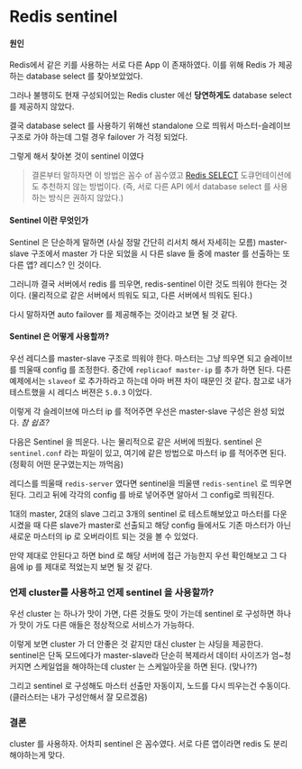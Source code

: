 # Redis sentinel

#### 원인
Redis에서 같은 키를 사용하는 서로 다른 App 이 존재하였다. 이를 위해 Redis 가 제공하는 database select 를 찾아보았었다.

그러나 불행히도 현재 구성되어있는 Redis cluster 에선 __당연하게도__ database select 를 제공하지 않았다.

결국 database select 를 사용하기 위해선 standalone 으로 띄워서 마스터-슬레이브 구조로 가야 하는데 그럴 경우 failover 가 걱정 되었다.

그렇게 해서 찾아본 것이 sentinel 이였다

> 결론부터 말하자면 이 방법은 꼼수 of 꼼수였고 [Redis SELECT](https://redis.io/commands/select) 도큐먼테이션에도 추천하지 않는 방법이다. (즉, 서로 다른 API 에서 database select 를 사용하는 방식은 권하지 않았다.)

#### Sentinel 이란 무엇인가
Sentinel 은 단순하게 말하면 (사실 정말 간단히 리서치 해서 자세히는 모름) master-slave 구조에서 master 가 다운 되었을 시 다른 slave 들 중에 master 를 선출하는 또 다른 앱? 레디스? 인 것이다.

그러니까 결국 서버에서 redis 를 띄우면, redis-sentinel 이란 것도 띄워야 한다는 것이다. (물리적으로 같은 서버에서 띄워도 되고, 다른 서버에서 띄워도 된다.)

다시 말하자면 auto failover 를 제공해주는 것이라고 보면 될 것 같다.

#### Sentinel 은 어떻게 사용할까?
우선 레디스를 master-slave 구조로 띄워야 한다. 마스터는 그냥 띄우면 되고 슬레이브를 띄울때 config 를 조정한다. 중간에 `replicaof master-ip` 를 추가 하면 된다. 다른 예제에서는 `slaveof` 로 추가하라고 하는데 아마 버젼 차이 때문인 것 같다. 참고로 내가 테스트했을 시 레디스 버젼은  `5.0.3` 이었다.

이렇게 각 슬레이브에 마스터 ip 를 적어주면 우선은 master-slave 구성은 완성 되었다. _참 쉽죠?_

다음은 Sentinel 을 띄운다. 나는 물리적으로 같은 서버에 띄웠다.
sentinel 은 `sentinel.conf` 라는 파일이 있고, 여기에 같은 방법으로 마스터 ip 를 적어주면 된다. (정확히 어떤 문구였는지는 까먹음)

레디스를 띄울때 `redis-server` 였다면 sentinel을 띄울땐 `redis-sentinel` 로 띄우면 된다. 그리고 뒤에 각각의 config 를 바로 넣어주면 알아서 그 config로 띄워진다.

1대의 master, 2대의 slave 그리고 3개의 sentinel 로 테스트해보았고 마스터를 다운 시켰을 때 다른 slave가 master로 선출되고 해당 config 들에서도 기존 마스터가 아닌 새로운 마스터의 ip 로 오버라이트 되는 것을 볼 수 있었다.

만약 제대로 안된다고 하면 bind 로 해당 서버에 접근 가능한지 우선 확인해보고 그 다음에 ip 를 제대로 적었는지 보면 될 것 같다.

### 언제 cluster를 사용하고 언제 sentinel 을 사용할까?
우선 cluster 는 하나가 맛이 가면, 다른 것들도 맛이 가는데 sentinel 로 구성하면 하나가 맛이 가도 다른 애들은 정상적으로 서비스가 가능하다.

이렇게 보면 cluster 가 더 안좋은 것 같지만 대신 cluster 는 샤딩을 제공한다. sentinel은 단독 모드에다가 master-slave라 단순히 복제라서 데이터 사이즈가 엄~청 커지면 스케일업을 해야하는데 cluster 는 스케일아웃을 하면 된다. (맞나??)

그리고 sentinel 로 구성해도 마스터 선출만 자동이지, 노드를 다시 띄우는건 수동이다. (클러스터는 내가 구성안해서 잘 모르겠음)

### 결론
cluster 를 사용하자. 어차피 sentinel 은 꼼수였다.
서로 다른 앱이라면 redis 도 분리해야하는게 맞다.
